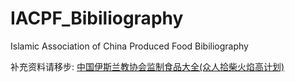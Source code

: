 # IACPF_Bibiliography
 Islamic Association of China Produced Food Bibiliography

补充资料请移步: [中国伊斯兰教协会监制食品大全(众人拾柴火焰高计划) ](https://github.com/txsfkuma/IACPF_Bibiliography/issues/1)
